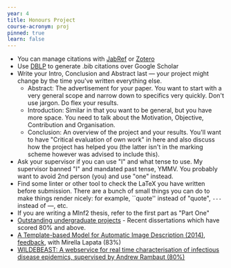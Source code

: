 ```yaml
---
year: 4
title: Honours Project
course-acronym: proj
pinned: true
learn: false
---
```


- You can manage citations with [JabRef](https://www.jabref.org) or [Zotero](https://www.zotero.org)
- Use [DBLP](https://dblp.org) to generate .bib citations over Google Scholar
- Write your Intro, Conclusion and Abstract last — your project might change by the time you've written everything else.
    - Abstract: The advertisement for your paper. You want to start with a very general scope and narrow down to specifics very quickly. Don't use jargon. Do flex your results.
    - Introduction: Similar in that you want to be general, but you have more space. You need to talk about the Motivation, Objective, Contribution and Organisation.
    - Conclusion: An overview of the project and your results. You'll want to have "Critical evaluation of own work" in here and also discuss how the project has helped you (the latter isn't in the marking scheme however was advised to include this).
- Ask your supervisor if you can use "I" and what tense to use. My supervisor banned "I" and mandated past tense, YMMV. You probably want to avoid 2nd person (you) and use "one" instead.
- Find some linter or other tool to check the LaTeX you have written before submission. There are a bunch of small things you can do to make things render nicely: for example, \`\`quote'' instead of "quote", `---` instead of —, etc.
- If you are writing a MInf2 thesis, refer to the first part as "Part One"
- [Outstanding undergraduate projects](https://www.ed.ac.uk/informatics/undergraduate/our-degrees/outstanding-undergraduate-projects) - Recent dissertations which have scored 80% and above.
- [A Template-based Model for Automatic Image Description (2014)](https://drive.google.com/file/d/0B2AAOQQZ_8BxdXpkWlpfczQ0dFU/edit?usp=sharing), [feedback](https://drive.google.com/file/d/0B2AAOQQZ_8BxVk5DX0hNSGU1Qjg/edit?usp=sharing), with Mirella Lapata (83%)
- [<u>WILDEBEAST: A webservice for real time characterisation of infectious disease epidemics, supervised by Andrew Rambaut (80%)</u>](http://rmoola.com/finalWriteup.pdf)
